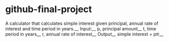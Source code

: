 # github-final-project

A calculator that calculates simple interest given principal, annual rate of interest and time period in years.__
Input:__
   p, principal amount__
   t, time period in years__
   r, annual rate of interest__
Output__
   simple interest = p*t*r__
